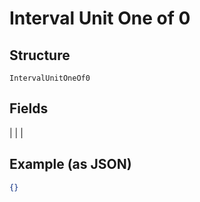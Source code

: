 
# Interval Unit One of 0

## Structure

`IntervalUnitOneOf0`

## Fields

|  |
| 

## Example (as JSON)

```json
{}
```

